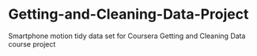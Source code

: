 Getting-and-Cleaning-Data-Project
=================================

Smartphone motion tidy data set for Coursera Getting and Cleaning Data course project
